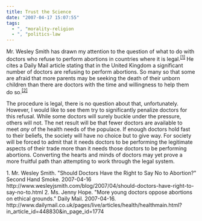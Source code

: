 ```yaml
---
title: Trust the Science
date: "2007-04-17 15:07:55"
tags:
  - ", "morality-religion
  - ", "politics-law
---
```

Mr. Wesley Smith has drawn my attention to the question of what to do with doctors who refuse to perform abortions in countries where it is legal.<sup>[\[1\]][ref1]</sup> He cites a Daily Mail article stating that in the United Kingdom a significant number of doctors are refusing to perform abortions.  So many so that some are afraid that more parents may be seeking the death of their unborn children than there are doctors with the time and willingness to help them do so.<sup>[\[2\]][ref2]</sup>

The procedure is legal, there is no question about that, unfortunately.  However, I would like to see them try to significantly penalize doctors for this refusal.  While some doctors will surely buckle under the pressure, others will not.  The net result will be that fewer doctors are available to meet _any_ of the health needs of the populace.  If enough doctors hold fast to their beliefs, the society will have no choice but to give way.  For society will be forced to admit that it needs doctors to be performing the legitimate aspects of their trade more than it needs those doctors to be performing abortions.  Converting the hearts and minds of doctors may yet prove a more fruitful path than attempting to work through the legal system. 

<div markdown="1" class="postrefs">
1. Mr. Wesley Smith.  "Should Doctors Have the Right to Say No to Abortion?" Second Hand Smoke.  2007-04-16 http://www.wesleyjsmith.com/blog/2007/04/should-doctors-have-right-to-say-no-to.html
2.  Ms. Jenny Hope.  "More young doctors oppose abortions on ethical grounds."  Daily Mail.  2007-04-16. http://www.dailymail.co.uk/pages/live/articles/health/healthmain.html?in_article_id=448830&in_page_id=1774
</div>

[ref1]: http://www.wesleyjsmith.com/blog/2007/04/should-doctors-have-right-to-say-no-to.html "Secondhand Smoke: Should Doctors Have the Right to Say No to Abortion?"
[ref2]: http://www.dailymail.co.uk/pages/live/articles/health/healthmain.html?in_article_id=448830&in_page_id=1774 "More young doctors oppose abortions on ethical grounds."


